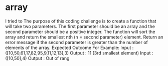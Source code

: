 # array
I tried to The purpose of this coding challenge is to create a function that will take two parameters. The first parameter
should be an array and the second parameter should be a positive integer. The function will sort the array and
return the smallest nth (n = second parameter) element. Return an error message if the second parameter is
greater than the number of elements of the array.
Expected Outcome
For Example:
Input : ([10,50,61,17,82,95,9,11,12,13],3)
Output : 11 (3rd smallest element)
Input : ([10,50],4)
Output : Out of rang